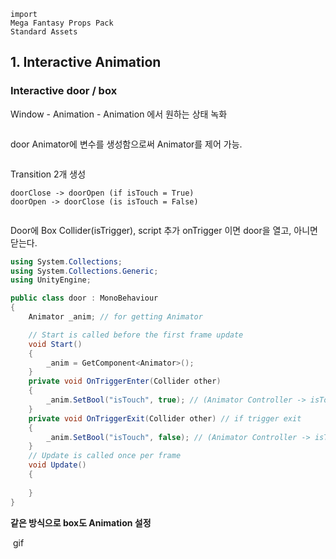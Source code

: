 
```
import
Mega Fantasy Props Pack
Standard Assets
```

## 1. Interactive Animation

### Interactive door / box

Window - Animation - Animation 에서 원하는 상태 녹화

![]()

door Animator에 변수를 생성함으로써 Animator를 제어 가능.

![]()

Transition 2개 생성
```
doorClose -> doorOpen (if isTouch = True)
doorOpen -> doorClose (is isTouch = False)
```

![]()

Door에 Box Collider(isTrigger), script 추가
onTrigger 이면 door을 열고, 아니면 닫는다.
```c#
using System.Collections;
using System.Collections.Generic;
using UnityEngine;

public class door : MonoBehaviour
{
    Animator _anim; // for getting Animator

    // Start is called before the first frame update
    void Start()
    {
        _anim = GetComponent<Animator>();
    }
    private void OnTriggerEnter(Collider other)
    {
        _anim.SetBool("isTouch", true); // (Animator Controller -> isTouch) := True
    }
    private void OnTriggerExit(Collider other) // if trigger exit
    {
        _anim.SetBool("isTouch", false); // (Animator Controller -> isTouch) := False
    }
    // Update is called once per frame
    void Update()
    {
        
    }
}
```

**같은 방식으로 box도 Animation 설정**

![]() gif

